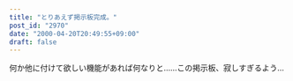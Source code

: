 ```yaml
---
title: "とりあえず掲示板完成。"
post_id: "2970"
date: "2000-04-20T20:49:55+09:00"
draft: false
---
```



何か他に付けて欲しい機能があれば何なりと……この掲示板、寂しすぎるよう…
